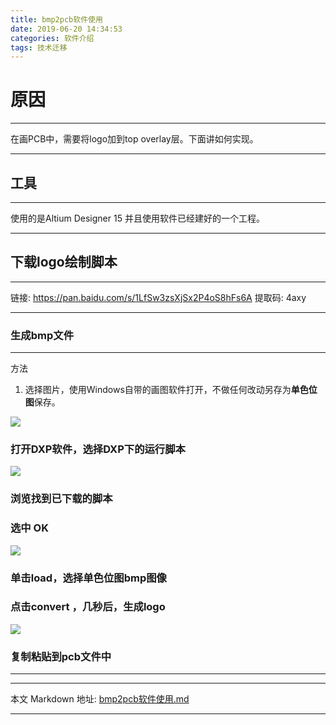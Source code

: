 ```yaml
---
title: bmp2pcb软件使用
date: 2019-06-20 14:34:53
categories: 软件介绍
tags: 技术迁移
---
```

# 原因
____
在画PCB中，需要将logo加到top overlay层。下面讲如何实现。

____
## 工具
____
使用的是Altium Designer 15
并且使用软件已经建好的一个工程。
____
## 下载logo绘制脚本
___
链接: https://pan.baidu.com/s/1LfSw3zsXjSx2P4oS8hFs6A 提取码: 4axy
___
### 生成bmp文件  
____
方法

1. 选择图片，使用Windows自带的画图软件打开，不做任何改动另存为**单色位图**保存。

![](https://linkenwild.github.io/images/danseweitu.png)
### 打开DXP软件，选择DXP下的运行脚本
![](https://linkenwild.github.io/images/jiaoben.png)
### 浏览找到已下载的脚本
### 选中 OK
![](https://linkenwild.github.io/images/ok.jpg)
### 单击load，选择单色位图bmp图像
### 点击convert ，几秒后，生成logo
![](https://linkenwild.github.io/images/logo.jpg)
### 复制粘贴到pcb文件中

____
____
本文 Markdown 地址: [bmp2pcb软件使用.md](https://github.com/linkenwild/linkenwild.github.io/tree/master/Markdown/bmp2pcb软件使用.md)
___